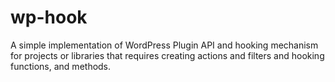 # wp-hook
A simple implementation of WordPress Plugin API and hooking mechanism for projects or libraries that requires creating actions and filters and hooking functions, and methods. 
